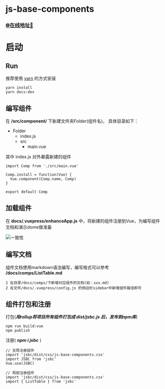 # js-base-components

### [🌐在线地址🎉](http:www.jsbc.fun)

# 启动

## Run

推荐使用 [yarn](https://yarn.bootcss.com/) 的方式安装

```
yarn install
yarn docs:dev
```

## 编写组件
在 **/src/component/** 下新建文件夹Folder(组件名)， 具体目录如下：
- Folder
  - index.js
  - src
    - main.vue

其中 index.js 对外暴露新建的组件
```
import Comp from './src/main.vue'

Comp.install = function(Vue) {
  Vue.component(Comp.name, Comp)
}

export default Comp
```
## 加载组件
在 **docs/.vuepress/enhanceApp.js** 中，将新建的组件注册到Vue，为编写组件文档和演示dome做准备
<div>
  <img src="../imgs/import-comp-test.png" alt="一致性">
</div>

## 编写文档
组件文档使用markdown语法编写，编写格式可以参考 **/docs/comps/ListTable.md**

```
1 在目录/docs/comps/下新增对应组件的文档(如：xxx.md)
2 在文件/docs/.vuepress/config.js 的侧边栏sidebar中新增组件路径即可
```

## 组件打包和注册
打包(***用rollup将项目所有组件打包成 **dist/jsbc.js** 后，发布到npm库***)

```
npm run build:vue
npm publish
```

注册( ***npm i jsbc*** )
```
// 全局注册组件
import 'jsbc/dist/css/js-base-components.css'
import JSBC from 'jsbc'
Vue.use(JSBC)

// 局部注册组件
import 'jsbc/dist/css/js-base-components.css'
import { ListTable } from 'jsbc'
```